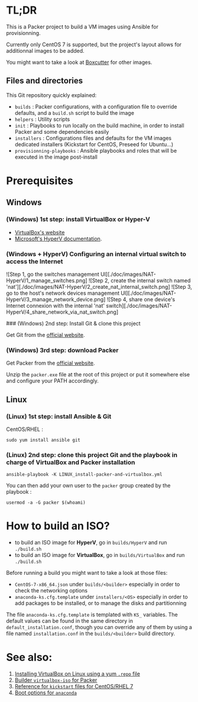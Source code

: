 # TL;DR

This is a Packer project to build a VM images using Ansible for provisionning.

Currently only CentOS 7 is supported, but the project's layout allows for additionnal images to be added.

You might want to take a look at [Boxcutter](https://github.com/boxcutter/) for other images.

## Files and directories

This Git repository quickly explained:

  * `builds` : Packer configurations, with a configuration file to override defaults, and a `build.sh` script to build the image
  * `helpers` : Utility scripts
  * `init` : Playbooks to run locally on the build machine, in order to install Packer and some dependencies easily
  * `installers` : Configurations files and defaults for the VM images dedicated installers (Kickstart for CentOS, Preseed for Ubuntu...)
  * `provisionning-playbooks` : Ansible playbooks and roles that will be executed in the image post-install

# Prerequisites

## Windows

### (Windows) 1st step: install VirtualBox or Hyper-V

  * [VirtualBox's website](https://www.virtualbox.org/wiki/Downloads/)
  * [Microsoft's HyperV documentation](https://docs.microsoft.com/en-us/virtualization/hyper-v-on-windows/quick-start/enable-hyper-v).

### (Windows + HyperV) Configuring an internal virtual switch to access the Internet

![Step 1, go the switches management UI][./doc/images/NAT-HyperV/1_manage_switches.png]
![Step 2, create the internal switch named 'nat'][./doc/images/NAT-HyperV/2_create_nat_internal_switch.png]
![Step 3, go to the host's network devices management UI][./doc/images/NAT-HyperV/3_manage_network_device.png]
![Step 4, share one device's Internet connexion with the internal 'nat' switch][./doc/images/NAT-HyperV/4_share_network_via_nat_switch.png]

̀### (Windows) 2nd step: Install Git & clone this project

Get Git from the [official website](https://git-scm.com/download/).

### (Windows) 3rd step: download Packer

Get Packer from the [official website](https://releases.hashicorp.com/packer/).

Unzip the `packer.exe` file at the root of this project or put it somewhere else and configure your PATH accordingly.

## Linux

### (Linux) 1st step: install Ansible & Git

CentOS/RHEL :

    sudo yum install ansible git
    
### (Linux) 2nd step: clone this project Git and the playbook in charge of VirtualBox and Packer installation

    ansible-playbook -K LINUX_install-packer-and-virtualbox.yml
    
You can then add your own user to the `packer` group created by the playbook :

    usermod -a -G packer $(whoami)

# How to build an ISO?

  * to build an ISO image for **HyperV**, go in `builds/HyperV` and run `./build.sh`
  * to build an ISO image for **VirtualBox**, go in `builds/VirtualBox` and run `./build.sh`

Before running a build you might want to take a look at those files:

  * `CentOS-7-x86_64.json` under `builds/<builder>` especially in order to check the networking options
  * `anaconda-ks.cfg.template` under `installers/<OS>` especially in order to add packages to be installed, or to manage the disks and partitionning

The file `anaconda-ks.cfg.template` is templated with `KS_` variables. The default values can be found in the same directory in `default_installation.conf`,
though you can override any of them by using a file named `installation.conf` in the `builds/<builder>` build directory.

# See also:

  1. [Installing VirtualBox on Linux using a yum `.repo` file](https://www.virtualbox.org/wiki/Linux_Downloads)
  2. [Builder `virtualbox-iso` for Packer](https://www.packer.io/docs/builders/virtualbox-iso.html)
  3. [Reference for `kickstart` files for CentOS/RHEL 7](https://access.redhat.com/documentation/en-us/red_hat_enterprise_linux/7/html/installation_guide/sect-kickstart-syntax)
  4. [Boot options for `anaconda`](https://anaconda-installer.readthedocs.io/en/latest/boot-options.html)
